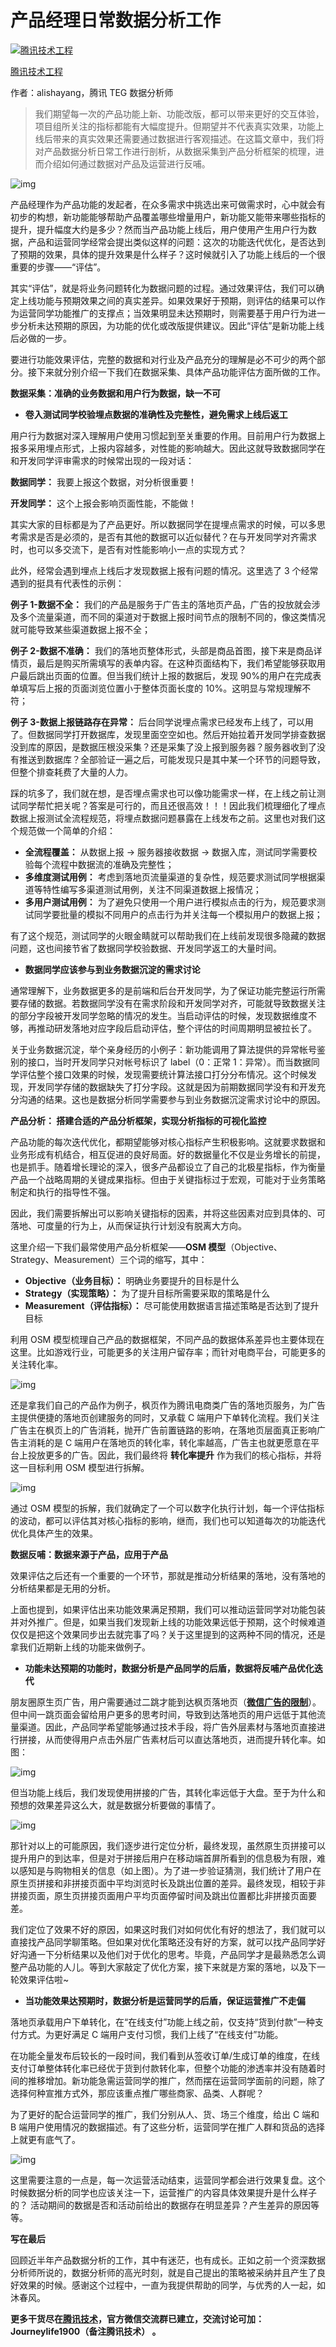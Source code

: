 # 产品经理日常数据分析工作

[![腾讯技术工程](https://pic2.zhimg.com/v2-0a172693e441712c5f687d23fc187717_xs.jpg?source=172ae18b)](https://www.zhihu.com/org/teng-xun-ji-zhu-gong-cheng)

[腾讯技术工程](https://www.zhihu.com/org/teng-xun-ji-zhu-gong-cheng)[](https://www.zhihu.com/question/48510028)

作者：alishayang，腾讯 TEG 数据分析师

> 我们期望每一次的产品功能上新、功能改版，都可以带来更好的交互体验，项目组所关注的指标都能有大幅度提升。但期望并不代表真实效果，功能上线后带来的真实效果还需要通过数据进行客观描述。在这篇文章中，我们将对产品数据分析日常工作进行剖析，从数据采集到产品分析框架的梳理，进而介绍如何通过数据对产品及运营进行反哺。

![img](https://pic4.zhimg.com/80/v2-ac70d2e715237bde6ffbb033abf27a2b_1440w.jpg)

产品经理作为产品功能的发起者，在众多需求中挑选出来可做需求时，心中就会有初步的构想，新功能能够帮助产品覆盖哪些增量用户，新功能又能带来哪些指标的提升，提升幅度大约是多少？然而当产品功能上线后，用户使用产生用户行为数据，产品和运营同学经常会提出类似这样的问题：这次的功能迭代优化，是否达到了预期的效果，具体的提升效果是什么样子？这时候就引入了功能上线后的一个很重要的步骤——“评估”。

其实“评估”，就是将业务问题转化为数据问题的过程。通过效果评估，我们可以确定上线功能与预期效果之间的真实差异。如果效果好于预期，则评估的结果可以作为运营同学功能推广的支撑点；当效果明显未达预期时，则需要基于用户行为进一步分析未达预期的原因，为功能的优化或改版提供建议。因此“评估”是新功能上线后必做的一步。

要进行功能效果评估，完整的数据和对行业及产品充分的理解是必不可少的两个部分。接下来就分别介绍一下我们在数据采集、具体产品功能评估方面所做的工作。

**数据采集：准确的业务数据和用户行为数据，缺一不可**

- **卷入测试同学校验埋点数据的准确性及完整性，避免需求上线后返工**

用户行为数据对深入理解用户使用习惯起到至关重要的作用。目前用户行为数据上报多采用埋点形式，上报内容越多，对性能的影响越大。因此这就导致数据同学在和开发同学评审需求的时候常出现的一段对话：

**数据同学：** 我要上报这个数据，对分析很重要！

**开发同学：** 这个上报会影响页面性能，不能做！

其实大家的目标都是为了产品更好。所以数据同学在提埋点需求的时候，可以多思考需求是否是必须的，是否有其他的数据可以近似替代？在与开发同学对齐需求时，也可以多交流下，是否有对性能影响小一点的实现方式？

此外，经常会遇到埋点上线后才发现数据上报有问题的情况。这里选了 3 个经常遇到的挺具有代表性的示例：

**例子 1-数据不全：** 我们的产品是服务于广告主的落地页产品，广告的投放就会涉及多个流量渠道，而不同的渠道对于数据上报时间节点的限制不同的，像这类情况就可能导致某些渠道数据上报不全；

**例子 2-数据不准确：** 我们的落地页整体形式，头部是商品首图，接下来是商品详情页，最后是购买所需填写的表单内容。在这种页面结构下，我们希望能够获取用户最后跳出页面的位置。但当我们统计上报的数据后，发现 90%的用户在完成表单填写后上报的页面浏览位置小于整体页面长度的 10%。这明显与常规理解不符；

**例子 3-数据上报链路存在异常：** 后台同学说埋点需求已经发布上线了，可以用了。但数据同学打开数据库，发现里面空空如也。然后开始拉着开发同学排查数据没到库的原因，是数据压根没采集？还是采集了没上报到服务器？服务器收到了没有推送到数据库？全部验证一遍之后，可能发现只是其中某一个环节的问题导致，但整个排查耗费了大量的人力。

踩的坑多了，我们就在想，是否埋点需求也可以像功能需求一样，在上线之前让测试同学帮忙把关呢？答案是可行的，而且还很高效！！！因此我们梳理细化了埋点数据上报测试全流程规范，将埋点数据问题暴露在上线发布之前。这里也对我们这个规范做一个简单的介绍：

- **全流程覆盖：** 从数据上报 -> 服务器接收数据 -> 数据入库，测试同学需要校验每个流程中数据流的准确及完整性；
- **多维度测试用例：** 考虑到落地页流量渠道的复杂性，规范要求测试同学根据渠道等特性编写多渠道测试用例，关注不同渠道数据上报情况；
- **多用户测试用例：** 为了避免只使用一个用户进行模拟点击的行为，规范要求测试同学要批量的模拟不同用户的点击行为并关注每一个模拟用户的数据上报；

有了这个规范，测试同学的火眼金睛就可以帮助我们在上线前发现很多隐藏的数据问题，这也间接节省了数据同学校验数据、开发同学返工的大量时间。

- **数据同学应该参与到业务数据沉淀的需求讨论**

通常理解下，业务数据更多的是前端和后台开发同学，为了保证功能完整运行所需要存储的数据。若数据同学没有在需求阶段和开发同学对齐，可能就导致数据关注的部分字段被开发同学忽略的情况的发生。当启动评估的时候，发现数据维度不够，再推动研发落地对应字段后启动评估，整个评估的时间周期明显被拉长了。

关于业务数据沉淀，举个亲身经历的小例子：新功能调用了算法提供的异常帐号鉴别的接口，当时开发同学只对帐号标识了 label（0：正常 1：异常）。而当数据同学评估整个接口效果的时候，发现需要统计算法接口打分分布情况。这个时候发现，开发同学存储的数据缺失了打分字段。这就是因为前期数据同学没有和开发充分沟通的结果。这也是数据分析同学需要参与到业务数据沉淀需求讨论中的原因。

**产品分析： 搭建合适的产品分析框架，实现分析指标的可视化监控**

产品功能的每次迭代优化，都期望能够对核心指标产生积极影响。这就要求数据和业务形成有机结合，相互促进的良好局面。好的数据量化不仅是业务增长的前提，也是抓手。随着增长理论的深入，很多产品都设立了自己的北极星指标，作为衡量产品一个战略周期的关键成果指标。但由于关键指标过于宏观，可能对于业务策略制定和执行的指导性不强。

因此，我们需要拆解出可以影响关键指标的因素，并将这些因素对应到具体的、可落地、可度量的行为上，从而保证执行计划没有脱离大方向。

这里介绍一下我们最常使用产品分析框架——**OSM 模型**（Objective、Strategy、Measurement）三个词的缩写，其中：

- **Objective（业务目标）：** 明确业务要提升的目标是什么
- **Strategy（实现策略）：** 为了提升目标所需要采取的策略是什么
- **Measurement（评估指标）：** 尽可能使用数据语言描述策略是否达到了提升目标

利用 OSM 模型梳理自己产品的数据框架，不同产品的数据体系差异也主要体现在这里。比如游戏行业，可能更多的关注用户留存率；而针对电商平台，可能更多的关注转化率。

![img](https://pic2.zhimg.com/80/v2-cffee7f61bb5a8f7497102873a35bdc9_1440w.jpg)

还是拿我们自己的产品作为例子，枫页作为腾讯电商类广告的落地页服务，为广告主提供便捷的落地页创建服务的同时，又承载 C 端用户下单转化流程。我们关注广告主在枫页上的广告消耗，抛开广告前置链路的影响，在落地页层面真正影响广告主消耗的是 C 端用户在落地页的转化率，转化率越高，广告主也就更愿意在平台上投放更多的广告。因此，我们最终将 **转化率提升** 作为我们的核心指标，并将这一目标利用 OSM 模型进行拆解。

![img](https://pic4.zhimg.com/80/v2-a77439954702992c01302c22336244e7_1440w.jpg)

通过 OSM 模型的拆解，我们就确定了一个可以数字化执行计划，每一个评估指标的波动，都可以评估其对核心指标的影响，继而，我们也可以知道每次的功能迭代优化具体产生的效果。

**数据反哺：数据来源于产品，应用于产品**

效果评估之后还有一个重要的一个环节，那就是推动分析结果的落地，没有落地的分析结果都是无用的分析。

上面也提到，如果评估出来功能效果满足预期，我们可以推动运营同学对功能包装并对外推广。但是，如果当我们发现新上线的功能效果远低于预期，这个时候难道仅仅是把这个效果同步出去就完事了吗？关于这里提到的这两种不同的情况，还是拿我们近期新上线的功能来做例子。

- **功能未达预期的功能时，数据分析是产品同学的后盾，数据将反哺产品优化迭代**

朋友圈原生页广告，用户需要通过二跳才能到达枫页落地页（**[微信广告的限制](https://link.zhihu.com/?target=https%3A//e.qq.com/ads/helpcenter/detail%3Fcid%3D576%26pid%3D1724)**）。但中间一跳页面会留给用户更多的思考时间，导致到达落地页的用户远低于其他流量渠道。因此，产品同学希望能够通过技术手段，将广告外层素材与落地页直接进行拼接，从而使得用户点击外层广告素材后可以直达落地页，进而提升转化率。如图：

![img](https://pic3.zhimg.com/80/v2-9e048c0caa65f64012356530c31452be_1440w.jpg)

但当功能上线后，我们发现使用拼接的广告，其转化率远低于大盘。至于为什么和预想的效果差异这么大，就是数据分析要做的事情了。

![img](https://pic2.zhimg.com/80/v2-9a4fcca3bce9dc40ae50bd8d507306c1_1440w.jpg)

那针对以上的可能原因，我们逐步进行定位分析，最终发现，虽然原生页拼接可以提升用户的到达率，但是对于拼接后用户在移动端首屏所看到的信息极为有限，难以感知是与购物相关的信息（如上图）。为了进一步验证猜测，我们统计了用户在原生页拼接和非拼接页面中平均浏览时长及跳出位置的差异。最终发现，相较于非拼接页面，原生页拼接页面用户平均页面停留时间及跳出位置都比非拼接页面要差。

我们定位了效果不好的原因，如果这时我们对如何优化有好的想法了，我们就可以直接找产品同学聊策略。但如果对优化策略还没有好的方案，就可以找产品同学好好沟通一下分析结果以及他们对于优化的思考。毕竟，产品同学才是最熟悉怎么调整产品功能的人儿。等到大家敲定了优化方案，接下来就是方案的落地，以及下一轮效果评估啦~

- **当功能效果达预期时，数据分析是运营同学的后盾，保证运营推广不走偏**

落地页承载用户下单转化，在“在线支付”功能上线之前，仅支持“货到付款”一种支付方式。为更好满足 C 端用户支付习惯，我们上线了“在线支付”功能。

在功能全量发布后较长的一段时间，我们看到从签收订单/生成订单的维度，在线支付订单整体转化率已经优于货到付款转化率，但整个功能的渗透率并没有随着时间的推移增加。新功能急需运营同学的推广，然而摆在运营同学面前的问题，除了选择何种宣推方式外，那应该重点推广哪些商家、品类、人群呢？

为了更好的配合运营同学的推广，我们分别从人、货、场三个维度，给出 C 端和 B 端用户使用情况的数据描述。有了这些分析，运营同学在推广人群和货品的选择上就更有底气了。

![img](https://pic1.zhimg.com/80/v2-752e0b14da090b9622c14900166df8c0_1440w.jpg)

这里需要注意的一点是，每一次运营活动结束，运营同学都会进行效果复盘。这个时候数据分析的同学也应该关注一下，运营推广的内容具体效果提升是什么样子的？ 活动期间的数据是否和活动前给出的数据存在明显差异？产生差异的原因等等。

**写在最后**

回顾近半年产品数据分析的工作，其中有迷茫，也有成长。正如之前一个资深数据分析师所说的，数据分析师的高光时刻，就是自己提出的策略被采纳并且产生了良好效果的时候。感谢这个过程中，一直为我提供帮助的同学，与优秀的人一起，如沐春风。

**更多干货尽在[腾讯技术](https://www.zhihu.com/org/teng-xun-ji-zhu-gong-cheng)，官方微信交流群已建立，交流讨论可加：Journeylife1900（备注腾讯技术） 。**
